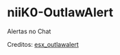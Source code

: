 # niiK0-OutlawAlert

Alertas no Chat

Creditos: [esx_outlawalert](https://github.com/ESX-PUBLIC/esx_outlawalert)
